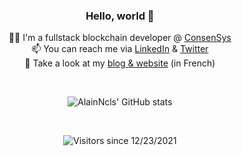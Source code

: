 <div align="center">

### Hello, world 👋

🧑‍💻 I'm a fullstack blockchain developer @ [ConsenSys](https://github.com/ConsenSys)  
📫 You can reach me via [LinkedIn](https://www.linkedin.com/in/alainnicolas/) & [Twitter](https://twitter.com/Alain_Ncls/)  
📰 Take a look at my [blog & website](https://alainnicolas.fr) (in French)
  
<br>
  
![AlainNcls' GitHub stats](https://github-readme-stats.vercel.app/api?username=alainncls&count_private=true&show_icons=true&theme=dark)
  
<br>
  
![Visitors since 12/23/2021](https://visitor-badge.glitch.me/badge?page_id=alainncls.alainncls&left_color=grey&right_color=green)
</div>

